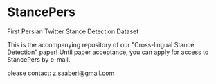 # StancePers
First Persian Twitter Stance Detection Dataset

This is the accompanying repository of our "Cross-lingual Stance Detection" paper! 
Until paper acceptance,  you can apply for access to StancePers by e-mail.

please contact: z.saaberi@gmail.com

